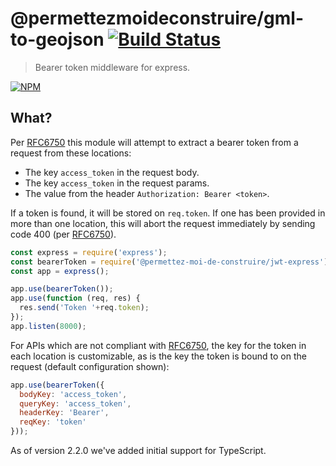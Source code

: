 # @permettezmoideconstruire/gml-to-geojson [![Build Status](https://secure.travis-ci.org/permettez-moi-de-construire/express-jwt.png)](http://travis-ci.org/permettez-moi-de-construire/express-jwt)
> Bearer token middleware for express.

[![NPM](https://nodei.co/npm/@permettezmoideconstruire/gml-to-geojson.png)](https://nodei.co/npm/@permettezmoideconstruire/gml-to-geojson/)

## What?

Per [RFC6750] this module will attempt to extract a bearer token from a request from these locations:

* The key `access_token` in the request body.
* The key `access_token` in the request params.
* The value from the header `Authorization: Bearer <token>`.

If a token is found, it will be stored on `req.token`.  If one has been provided in more than one location, this will abort the request immediately by sending code 400 (per [RFC6750]).

```js
const express = require('express');
const bearerToken = require('@permettez-moi-de-construire/jwt-express');
const app = express();

app.use(bearerToken());
app.use(function (req, res) {
  res.send('Token '+req.token);
});
app.listen(8000);
```

For APIs which are not compliant with [RFC6750], the key for the token in each location is customizable, as is the key the token is bound to on the request (default configuration shown):
```js
app.use(bearerToken({
  bodyKey: 'access_token',
  queryKey: 'access_token',
  headerKey: 'Bearer',
  reqKey: 'token'
}));
```
As of version 2.2.0 we've added initial support for TypeScript. 

[RFC6750]: https://xml.resource.org/html/rfc6750
